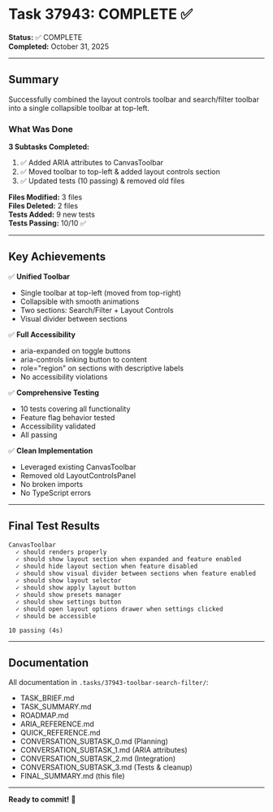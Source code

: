 # Task 37943: COMPLETE ✅

**Status:** ✅ COMPLETE  
**Completed:** October 31, 2025

---

## Summary

Successfully combined the layout controls toolbar and search/filter toolbar into a single collapsible toolbar at top-left.

### What Was Done

**3 Subtasks Completed:**

1. ✅ Added ARIA attributes to CanvasToolbar
2. ✅ Moved toolbar to top-left & added layout controls section
3. ✅ Updated tests (10 passing) & removed old files

**Files Modified:** 3 files  
**Files Deleted:** 2 files  
**Tests Added:** 9 new tests  
**Tests Passing:** 10/10 ✅

---

## Key Achievements

✅ **Unified Toolbar**

- Single toolbar at top-left (moved from top-right)
- Collapsible with smooth animations
- Two sections: Search/Filter + Layout Controls
- Visual divider between sections

✅ **Full Accessibility**

- aria-expanded on toggle buttons
- aria-controls linking button to content
- role="region" on sections with descriptive labels
- No accessibility violations

✅ **Comprehensive Testing**

- 10 tests covering all functionality
- Feature flag behavior tested
- Accessibility validated
- All passing

✅ **Clean Implementation**

- Leveraged existing CanvasToolbar
- Removed old LayoutControlsPanel
- No broken imports
- No TypeScript errors

---

## Final Test Results

```
CanvasToolbar
  ✓ should renders properly
  ✓ should show layout section when expanded and feature enabled
  ✓ should hide layout section when feature disabled
  ✓ should show visual divider between sections when feature enabled
  ✓ should show layout selector
  ✓ should show apply layout button
  ✓ should show presets manager
  ✓ should show settings button
  ✓ should open layout options drawer when settings clicked
  ✓ should be accessible

10 passing (4s)
```

---

## Documentation

All documentation in `.tasks/37943-toolbar-search-filter/`:

- TASK_BRIEF.md
- TASK_SUMMARY.md
- ROADMAP.md
- ARIA_REFERENCE.md
- QUICK_REFERENCE.md
- CONVERSATION_SUBTASK_0.md (Planning)
- CONVERSATION_SUBTASK_1.md (ARIA attributes)
- CONVERSATION_SUBTASK_2.md (Integration)
- CONVERSATION_SUBTASK_3.md (Tests & cleanup)
- FINAL_SUMMARY.md (this file)

---

**Ready to commit!** 🚀
